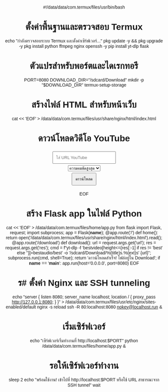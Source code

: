 #!/data/data/com.termux/files/usr/bin/bash

# ตั้งค่าพื้นฐานและตรวจสอบ Termux
echo "กำลังตรวจสอบระบบ Termux และตั้งค่าเซิร์ฟเวอร์..."
pkg update -y && pkg upgrade -y
pkg install python ffmpeg nginx openssh -y
pip install yt-dlp flask

# ตัวแปรสำหรับพอร์ตและไดเรกทอรี
PORT=8080
DOWNLOAD_DIR="/sdcard/Download"
mkdir -p "$DOWNLOAD_DIR"
termux-setup-storage

# สร้างไฟล์ HTML สำหรับหน้าเว็บ
cat << 'EOF' > /data/data/com.termux/files/usr/share/nginx/html/index.html
<!DOCTYPE html><html><head><meta charset="UTF-8"><meta name="viewport" content="width=device-width, initial-scale=1.0"><title>YouTube Downloader</title><style>body{font-family: Arial, sans-serif; text-align: center; padding: 20px;}input,button{padding: 10px; margin: 5px;}</style></head><body><h1>ดาวน์โหลดวิดีโอ YouTube</h1><input type="text" id="url" placeholder="ใส่ URL YouTube"><br><select id="resolution"><option value="best">ความคมชัดสูงสุด</option><option value="720p">720p</option><option value="480p">480p</option><option value="360p">360p</option></select><br><button onclick="download()">ดาวน์โหลด</button><p id="status"></p><script>function download(){let url=document.getElementById('url').value;let res=document.getElementById('resolution').value;fetch('/download?url='+encodeURIComponent(url)+'&res='+res).then(res=>res.text()).then(data=>document.getElementById('status').innerHTML=data);}</script></body></html>
EOF

# สร้าง Flask app ในไฟล์ Python
cat << 'EOF' > /data/data/com.termux/files/home/app.py
from flask import Flask, request; import subprocess; app = Flask(__name__); @app.route('/') def home(): return open('/data/data/com.termux/files/usr/share/nginx/html/index.html').read(); @app.route('/download') def download(): url = request.args.get('url'); res = request.args.get('res'); cmd = f"yt-dlp -f 'bestvideo[height<={res[:-1] if res != 'best' else ''}]+bestaudio/best' -o '/sdcard/Download/%(title)s.%(ext)s' {url}"; subprocess.run(cmd, shell=True); return 'ดาวน์โหลดสำเร็จ! ไฟล์อยู่ใน Download'; if __name__ == '__main__': app.run(host='0.0.0.0', port=8080)
EOF

# ร# ตั้งค่า Nginx และ SSH tunneling
echo "server { listen 8080; server_name localhost; location / { proxy_pass http://127.0.0.1:8080; } }" > /data/data/com.termux/files/usr/etc/nginx/sites-enabled/default
nginx -s reload
ssh -R 80:localhost:8080 nokey@localhost.run &

# เริ่มเซิร์ฟเวอร์
echo "เซิร์ฟเวอร์เริ่มทำงานที่ http://localhost:$PORT"
python /data/data/com.termux/files/home/app.py &

# รอให้เซิร์ฟเวอร์ทำงาน
sleep 2
echo "พร้อมใช้งาน! เข้าไปที่ http://localhost:$PORT หรือใช้ URL สาธารณะจาก SSH tunnel"
wait
